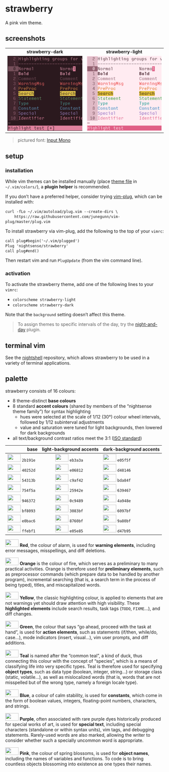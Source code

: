 <h1 id="strawberry">strawberry</h1>

<p>A pink vim theme.</p>

<h2 id="screenshots">screenshots</h2>

<table>
<tr><td align="center"><strong>strawberry-dark</strong></td><td align="center"><strong>strawberry-light</strong></td></tr>
<tr>
<td><img src="/img/screenshot-strawberry-dark.png" alt="screenshot of the strawberry-dark vim theme" width="288" /></td>
<td align="center"><img src="/img/screenshot-strawberry-light.png" alt="screenshot of the strawberry-light vim theme" width="288" /></td>
</tr>
</table>

<blockquote>
  <p>pictured font: <a href="http://input.fontbureau.com/">Input Mono</a></p>
</blockquote>

<h2 id="setup">setup</h2>

<h3 id="installation">installation</h3>

<p>While vim themes can be installed manually (place <a href="https://github.com/nightsense/strawberry/tree/master/colors">theme file</a> in <code class="highlighter-rouge">~/.vim/colors/</code>), a <strong>plugin helper</strong> is recommended.</p>

<p>If you don’t have a preferred helper, consider trying <a href="https://github.com/junegunn/vim-plug">vim-plug</a>, which can be installed with:</p>

<div class="highlighter-rouge"><pre class="highlight"><code>curl -fLo ~/.vim/autoload/plug.vim --create-dirs \
    https://raw.githubusercontent.com/junegunn/vim-plug/master/plug.vim
</code></pre>
</div>

<p>To install strawberry via vim-plug, add the following to the top of your <code class="highlighter-rouge">vimrc</code>:</p>

<div class="highlighter-rouge"><pre class="highlight"><code>call plug#begin('~/.vim/plugged')
Plug 'nightsense/strawberry'
call plug#end()
</code></pre>
</div>

<p>Then restart vim and run <code class="highlighter-rouge">PlugUpdate</code> (from the vim command line).</p>

<h3 id="activation">activation</h3>

<p>To activate the strawberry theme, add one of the following lines to your <code class="highlighter-rouge">vimrc</code>:</p>

<ul>
  <li><code class="highlighter-rouge">colorscheme strawberry-light</code></li>
  <li><code class="highlighter-rouge">colorscheme strawberry-dark</code></li>
</ul>

<p>Note that the <code class="highlighter-rouge">background</code> setting doesn’t affect this theme.</p>

<blockquote>
  <p>To assign themes to specific intervals of the day, try the <a href="https://github.com/nightsense/night-and-day">night-and-day</a> plugin.</p>
</blockquote>

<h2 id="terminal-vim">terminal vim</h2>

<p>See the <a href="https://github.com/nightsense/nightshell">nightshell</a> repository, which allows strawberry to be used in a variety of terminal applications.</p>

<h2 id="palette">palette</h2>

<p>strawberry consists of 16 colours:</p>

<ul>
  <li>8 theme-distinct <strong>base colours</strong></li>
  <li>8 standard <strong>accent colours</strong> (shared by members of the “nightsense theme family”) for syntax highlighting
    <ul>
      <li>hues were selected at the scale of 1/12 (30°) colour wheel intervals, followed by 1/12 subinterval adjustments</li>
      <li>value and saturation were tuned for light backgrounds, then lowered for dark backgrounds</li>
    </ul>
  </li>
  <li>all text/background contrast ratios meet the 3:1 (<a href="https://www.w3.org/TR/UNDERSTANDING-WCAG20/visual-audio-contrast-contrast.html#visual-audio-contrast-contrast-73-head">ISO standard</a>)</li>
</ul>

<table>
  <thead>
    <tr>
      <th style="text-align: right">base</th>
      <th style="text-align: center">light-background accents</th>
      <th style="text-align: left">dark-background accents</th>
    </tr>
  </thead>
  <tbody>
    <tr>
      <td style="text-align: right"><img src="http://www.colorhexa.com/2b191e.png" height="24" width="42" /> <code class="highlighter-rouge">2b191e</code> </td>
      <td style="text-align: center"><img src="http://www.colorhexa.com/eb3a3a.png" height="24" width="42" /> <code class="highlighter-rouge">eb3a3a</code> </td>
      <td style="text-align: left"><img src="http://www.colorhexa.com/e05f5f.png" height="24" width="42" /> <code class="highlighter-rouge">e05f5f</code></td>
    </tr>
    <tr>
      <td style="text-align: right"><img src="http://www.colorhexa.com/40252d.png" height="24" width="42" /> <code class="highlighter-rouge">40252d</code> </td>
      <td style="text-align: center"><img src="http://www.colorhexa.com/e06812.png" height="24" width="42" /> <code class="highlighter-rouge">e06812</code> </td>
      <td style="text-align: left"><img src="http://www.colorhexa.com/d48146.png" height="24" width="42" /> <code class="highlighter-rouge">d48146</code></td>
    </tr>
    <tr>
      <td style="text-align: right"><img src="http://www.colorhexa.com/54313b.png" height="24" width="42" /> <code class="highlighter-rouge">54313b</code> </td>
      <td style="text-align: center"><img src="http://www.colorhexa.com/c9af42.png" height="24" width="42" /> <code class="highlighter-rouge">c9af42</code> </td>
      <td style="text-align: left"><img src="http://www.colorhexa.com/bda84f.png" height="24" width="42" /> <code class="highlighter-rouge">bda84f</code></td>
    </tr>
    <tr>
      <td style="text-align: right"><img src="http://www.colorhexa.com/754f5a.png" height="24" width="42" /> <code class="highlighter-rouge">754f5a</code> </td>
      <td style="text-align: center"><img src="http://www.colorhexa.com/25942e.png" height="24" width="42" /> <code class="highlighter-rouge">25942e</code> </td>
      <td style="text-align: left"><img src="http://www.colorhexa.com/639467.png" height="24" width="42" /> <code class="highlighter-rouge">639467</code></td>
    </tr>
    <tr>
      <td style="text-align: right"><img src="http://www.colorhexa.com/946372.png" height="24" width="42" /> <code class="highlighter-rouge">946372</code> </td>
      <td style="text-align: center"><img src="http://www.colorhexa.com/0c9489.png" height="24" width="42" /> <code class="highlighter-rouge">0c9489</code> </td>
      <td style="text-align: left"><img src="http://www.colorhexa.com/4a948e.png" height="24" width="42" /> <code class="highlighter-rouge">4a948e</code></td>
    </tr>
    <tr>
      <td style="text-align: right"><img src="http://www.colorhexa.com/bf8093.png" height="24" width="42" /> <code class="highlighter-rouge">bf8093</code> </td>
      <td style="text-align: center"><img src="http://www.colorhexa.com/3083bf.png" height="24" width="42" /> <code class="highlighter-rouge">3083bf</code> </td>
      <td style="text-align: left"><img src="http://www.colorhexa.com/6097bf.png" height="24" width="42" /> <code class="highlighter-rouge">6097bf</code></td>
    </tr>
    <tr>
      <td style="text-align: right"><img src="http://www.colorhexa.com/e0bac6.png" height="24" width="42" /> <code class="highlighter-rouge">e0bac6</code> </td>
      <td style="text-align: center"><img src="http://www.colorhexa.com/8760bf.png" height="24" width="42" /> <code class="highlighter-rouge">8760bf</code> </td>
      <td style="text-align: left"><img src="http://www.colorhexa.com/9a80bf.png" height="24" width="42" /> <code class="highlighter-rouge">9a80bf</code></td>
    </tr>
    <tr>
      <td style="text-align: right"><img src="http://www.colorhexa.com/ffebf1.png" height="24" width="42" /> <code class="highlighter-rouge">ffebf1</code> </td>
      <td style="text-align: center"><img src="http://www.colorhexa.com/e05e85.png" height="24" width="42" /> <code class="highlighter-rouge">e05e85</code> </td>
      <td style="text-align: left"><img src="http://www.colorhexa.com/d47b95.png" height="24" width="42" /> <code class="highlighter-rouge">d47b95</code></td>
    </tr>
  </tbody>
</table>

<p><img src="http://www.colorhexa.com/eb3a3a.png" height="24" width="42" />
<strong>Red</strong>, the colour of alarm, is used for <strong>warning elements</strong>, including error messages, misspellings, and diff deletions.</p>

<p><img src="http://www.colorhexa.com/e06812.png" height="24" width="42" />
<strong>Orange</strong> is the colour of fire, which serves as a preliminary to many practical activities. Orange is therefore used for <strong>preliminary elements</strong>, such as preprocessor commands (which prepare data to be handled by another program), incremental searching (that is, a search term in the process of being typed), titles, and miscapitalized words.</p>

<p><img src="http://www.colorhexa.com/c9af42.png" height="24" width="42" />
<strong>Yellow</strong>, the classic highlighting colour, is applied to elements that are not warnings yet should draw attention with high visibility. These <strong>highlighted elements</strong> include search results, task tags (<code class="highlighter-rouge">TODO</code>, <code class="highlighter-rouge">FIXME</code>…), and diff changes.</p>

<p><img src="http://www.colorhexa.com/25942e.png" height="24" width="42" />
<strong>Green</strong>, the colour that says “go ahead, proceed with the task at hand”, is used for <strong>action elements</strong>, such as statements (if/then, while/do, case…), mode indicators (insert, visual…), vim user prompts, and diff additions.</p>

<p><img src="http://www.colorhexa.com/0c9489.png" height="24" width="42" />
<strong>Teal</strong> is named after the “common teal”, a kind of duck, thus connecting this colour with the concept of “species”, which is a means of classifying life into very specific types. Teal is therefore used for specifying <strong>object types</strong>, such as data type (boolean, integer, string…) or storage class (static, volatile…), as well as mislocalized words (that is, words that are not misspelled but of the wrong type, namely a foreign locale type).</p>

<p><img src="http://www.colorhexa.com/3083bf.png" height="24" width="42" />
<strong>Blue</strong>, a colour of calm stability, is used for <strong>constants</strong>, which come in the form of boolean values, integers, floating-point numbers, characters, and strings.</p>

<p><img src="http://www.colorhexa.com/8760bf.png" height="24" width="42" />
<strong>Purple</strong>, often associated with rare purple dyes historically produced for special works of art, is used for <strong>special text</strong>, including special characters (standalone or within syntax units), vim tags, and debugging statements. Rarely-used words are also marked, allowing the writer to consider whether such a specially uncommon word is appropriate.</p>

<p><img src="http://www.colorhexa.com/e05e85.png" height="24" width="42" />
<strong>Pink</strong>, the colour of spring blossoms, is used for <strong>object names</strong>, including the names of variables and functions. To code is to bring countless objects blossoming into existence as one types their names.</p>
